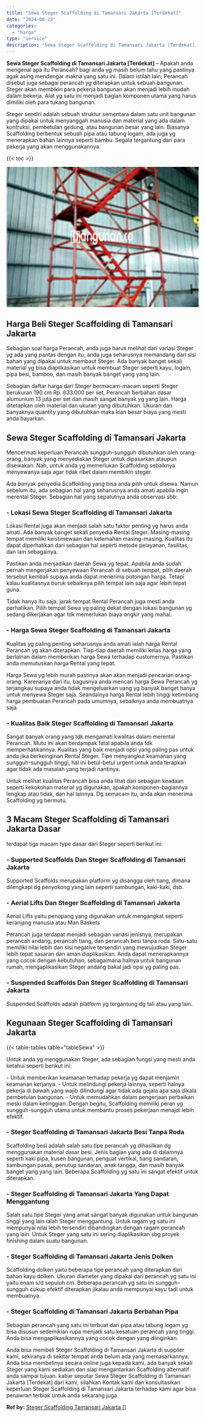 ```yaml
---
title: "Sewa Steger Scaffolding di Tamansari Jakarta [Terdekat]"
date: "2024-08-23"
categories: 
  - "harga"
type: "service"
description: "Sewa Steger Scaffolding di Tamansari Jakarta [Terdekat]. Anda bisa membeli Steger Scaffolding di Tamansari Jakarta di supplier kami, sekiranya di sekitar tem..."
---
```


**Sewa Steger Scaffolding di Tamansari Jakarta \[Terdekat\]** – Apakah anda mengenal apa itu Perancah? bagi anda yg masih belum tahu yang pastinya agak asing mendengar makna yang satu ini. Dalam istilah lain, Perancah disebut juga sebagai perancah yg diterapkan untuk sebuah bangunan. Steger akan membikin para pekerja bangunan akan menjadi lebih mudah dalam bekerja. Alat yg satu ini menjadi bagian komponen utama yang harus dimiliki oleh para tukang bangunan.

Steger sendiri adalah sebuah struktur sementara dalam satu unit bangunan yang dipakai untuk menyanggah manusia dan material yang ada dalam kontruksi, pembetulan gedung, atau bangunan besar yang lain. Biasanya Scaffolding berbentuk sebuah pipa atau tabung logam, ada juga yg menerapkan bahan lainnya seperti bambu. Segala tergantung dari para pekerja yang akan menggunakannya.

{{< toc >}}

![Sewa Steger Scaffolding di Tamansari Jakarta [Terdekat]](/images/sewa-scaffolding-steger-24.png)

## Harga Beli Steger Scaffolding di Tamansari Jakarta

Sebagian soal harga Perancah, anda juga harus melihat dari variasi Steger yg ada yang pantas dengan itu, anda juga seharusnya memandang dari sisi bahan yang dipakai untuk membaut Steger. Ada banyak banget sekali material yg bisa diaplikasikan untuk membuat Steger seperti kayu, logam, pipa besi, bamboo, dan masih banyak banget yang yang lain.

Sebagian daftar harga dari Steger bermacam-macam seperti Steger berukuran 190 cm Rp. 633.000 per set, Perancah berbahan dasar alumunium 13 juta per set dan masih sangat banyak yg yang lain. Harga ditetapkan oleh material dan ukuran yang dibutuhkan. Ukuran dan banyaknya quantity yang dibutuhkan maka kian besar biaya yang mesti anda bayarkan.

## Sewa Steger Scaffolding di Tamansari Jakarta

Mencermati keperluan Perancah sungguh-sungguh dibutuhkan oleh orang-orang, banyak yang menyediakan Steger untuk dipasarkan ataupun disewakan. Nah, untuk anda yg memerlukan Scaffolding sebaiknya menyewanya saja agar tidak ribet dalam membikin steger.

Ada banyak penyedia Scaffolding yang bisa anda pilih untuk disewa. Namun sebelum itu, ada sebagian hal yang seharusnya anda amati apabila ingin merental Steger. Sebagian hal yang sepatutnya anda observasi sbb:

### \- Lokasi Sewa Steger Scaffolding di Tamansari Jakarta

Lokasi Rental juga akan menjadi salah satu faktor penting yg harus anda amati. Ada banyak banget sekali penyedia Rental Steger. Masing-masing tempat memiliki keistimewaan dan kelemahan masing-masing. Kualitas itu dapat diperhatikan dari sebagian hal seperti metode pelayanan, fasilitas, dan lain sebagainya.

Pastikan anda menjadikan daerah Sewa yg tepat. Apabila anda sudah pernah mengerjakan penyewaan Perancah di sebuah tempat, pilih daerah tersebut kembali supaya anda dapat menerima potongan harga. Tetapi kalau kualitasnya buruk sebaiknya pilih tempat lain saja agar lebih tepat guna.

Tidak hanya itu saja, jarak tempat Rental Perancah juga mesti anda perhatikan. Pilih tempat Sewa yg paling dekat dengan lokasi bangunan yg sedang dikerjakan agar tdk memerlukan biaya ongkir yang mahal.

### \- Harga Sewa Steger Scaffolding di Tamansari Jakarta

Kualitas yg paling penting seharusnya anda amati ialah harga Rental Perancah yg akan diterapkan. Tiap-tiap daerah memiliki kelas harga yang berlainan dalam memberikan harga Sewa terhadap customernya. Pastikan anda memutuskan harga Rental yang tepat.

Harga Sewa yg lebih murah pastinya akan akan menjadi pencarian orang-orang. Karenanya dari itu, bagusnya anda mencari harga Sewa Perancah yg terjangkau supaya anda tidak mengeluarkan uang yg banyak banget hanya untuk menyewa Steger saja. Seandainya harga Rental lebih tinggi ketimbang harga pembuatan Perancah pada umumnya, sebaiknya anda membuatnya saja.

### \- Kualitas Baik Steger Scaffolding di Tamansari Jakarta

Sangat banyak orang yang tdk mengamati kwalitas dalam merental Perancah. Mutu ini akan berdampak fatal apabila anda tdk memperhatikannya. Kualitas yang baik menjadi opsi yang paling pas untuk anda jika berkeinginan Rental Steger. Tipe menyangkut keamanan yang sungguh-sungguh tinggi, hal ini betul-betul urgent untuk anda terapkan agar tidak ada masalah yang terjadi nantinya.

Untuk melihat kualitas Perancah bisa anda lihat dari sebagian keadaan seperti kekokohan material yg digunakan, apakah komponen-bagiannya lengkap atau tidak, dan hal lainnya. Dg semacam itu, anda akan menerima Scaffolding yg bermutu.

## 3 Macam Steger Scaffolding di Tamansari Jakarta Dasar

terdapat tiga macam type dasar dari Steger seperti berikut ini:

### \- Supported Scaffolds Dan Steger Scaffolding di Tamansari Jakarta

Supported Scaffolds merupakan platform yg disangga oleh tiang, dimana dilengkapi dg penyokong yang lain seperti sambungan, kaki-kaki, dsb.

### \- Aerial Lifts Dan Steger Scaffolding di Tamansari Jakarta

Aerial Lifts yaitu penopang yang digunakan untuk mengangkat seperti keranjang manusia atau Man Baskets

Perancah juga terdapat menjadi sebagian variasi jenisnya, merupakan perancah andang, perancah tiang, dan perancah besi tanpa roda. Satu-satu memiliki nilai lebih dan sisi negative tersendiri yang mewujudkan Steger lebih tepat sasaran dan aman diaplikasikan. Anda dapat menerapkannya yang cocok dengan kebutuhan, sebagaimana halnya untuk bangunan rumah, mengaplikasikan Steger andang bakal jadi opsi yg paling pas.

### \- Suspended Scaffolds Dan Steger Scaffolding di Tamansari Jakarta

Suspended Scaffolds adalah platform yg tergantung dg tali atau yang lain.

## Kegunaan Steger Scaffolding di Tamansari Jakarta

{{< table-tables table="tableSewa" >}}

Untuk anda yg menggunakan Steger, ada sebagian fungsi yang mesti anda ketahui seperti berikut ini:

\- Untuk memberikan keamanan terhadap pekerja yg dapat menjamin keamanan kerjanya. - Untuk melindungi pekerja lainnya, seperti halnya pekerja di bawah yang wajib dilindungi agar tidak ada gejala apa saja dikala pembetulan bangunan. - Untuk memudahkan dalam pengerjaan perbaikan meski dalam ketinggian. Dengan begitu, Scaffolding memiliki peran yg sungguh-sungguh utama untuk membantu proses pekerjaan menajdi lebih efektif.

### \- Steger Scaffolding di Tamansari Jakarta Besi Tanpa Roda

Scaffolding besi adalah salah satu tipe perancah yg dihasilkan dg menggunakan material dasar besi. Jenis bagian yang ada di dalamnya seperti kaki pipa, kusen bangunan, penguat vertikal, tiang sandaran, sambungan pasak, penutup sandaran, anak tangga, dan masih banyak banget yang yang lain. Beberapa Scaffolding yg satu ini sangat efektif untuk diterapkan.

### \- Steger Scaffolding di Tamansari Jakarta Yang Dapat Menggantung

Salah satu tipe Steger yang amat sangat banyak digunakan untuk bangunan tinggi yang lain ialah Steger menggantung. Untuk ragam yg satu ini mempunyai nilai lebih tersendiri dibandingkan dengan ragam perancah yang lain. Untuk Steger yang satu ini sering diaplikasikan sbg proyek finishing dalam suatu bangunan.

### \- Steger Scaffolding di Tamansari Jakarta Jenis Dolken

Scaffolding dolken yaitu beberapa tipe perancah yang diterapkan dari bahan kayu dolken. Ukuran diameter yang dipakai dari perancah yg satu ini yaitu enam s/d sepuluh cm. Beberapa perancah yg satu ini sungguh-sungguh cukup efektif diterapkan jikalau anda mempunyai kayu tadi untuk membuatnya.

### \- Steger Scaffolding di Tamansari Jakarta Berbahan Pipa

Sebagian perancah yang satu ini terbuat dari pipa atau tabung logam yg bisa disusun sedemikian rupa menjadi satu kesatuan perancah yang tinggi. Anda bisa mengaplikasikannya yang cocok dengan yang diinginkan.

Anda bisa membeli Steger Scaffolding di Tamansari Jakarta di supplier kami, sekiranya di sekitar tempat anda belum ada yang memasarkannya. Anda bisa membelinya secara online juga kepada kami, ada banyak sekali Steger yang kami sediakan dan siap mengantarkan Scaffolding alternatif anda sampai tujuan. kabar seputar Sewa Steger Scaffolding di Tamansari Jakarta \[Terdekat\] dari kami, silahkan Kontak kami dan konsultasikan keperluan Steger Scaffolding di Tamansari Jakarta terhadap kami agar bisa penawran terbiak untuk anda sekarang juga.

**Ref by:** [Steger Scaffolding Tamansari Jakarta []](https://id.wikipedia.org/wiki/Steger)

